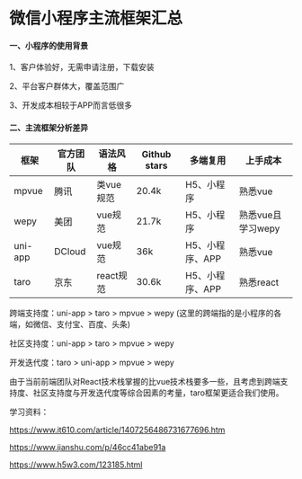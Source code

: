 # 微信小程序主流框架汇总



#### 一、小程序的使用背景

1、客户体验好，无需申请注册，下载安装

2、平台客户群体大，覆盖范围广

3、开发成本相较于APP而言低很多



#### 二、主流框架分析差异

| 框架    | 官方团队 | 语法风格  | Github stars | 多端复用        | 上手成本          |
| ------- | -------- | --------- | ------------ | --------------- | ----------------- |
| mpvue   | 腾讯     | 类vue规范 | 20.4k        | H5、小程序      | 熟悉vue           |
| wepy    | 美团     | vue规范   | 21.7k        | H5、小程序      | 熟悉vue且学习wepy |
| uni-app | DCloud   | vue规范   | 36k          | H5、小程序、APP | 熟悉vue           |
| taro    | 京东     | react规范 | 30.6k        | H5、小程序、APP | 熟悉react         |

跨端支持度：uni-app > taro > mpvue > wepy  (这里的跨端指的是小程序的各端，如微信、支付宝、百度、头条)

社区支持度：uni-app > taro > mpvue > wepy

开发迭代度：taro > uni-app > mpvue > wepy



由于当前前端团队对React技术栈掌握的比vue技术栈要多一些，且考虑到跨端支持度、社区支持度与开发迭代度等综合因素的考量，taro框架更适合我们使用。



学习资料：

https://www.it610.com/article/1407256486731677696.htm

https://www.jianshu.com/p/46cc41abe91a

https://www.h5w3.com/123185.html